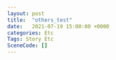 ```yaml
---
layout: post
title:  "others_test"
date:   2021-07-19 15:00:00 +0000
categories: Etc
Tags: Story Etc
SceneCode: []
---
```

